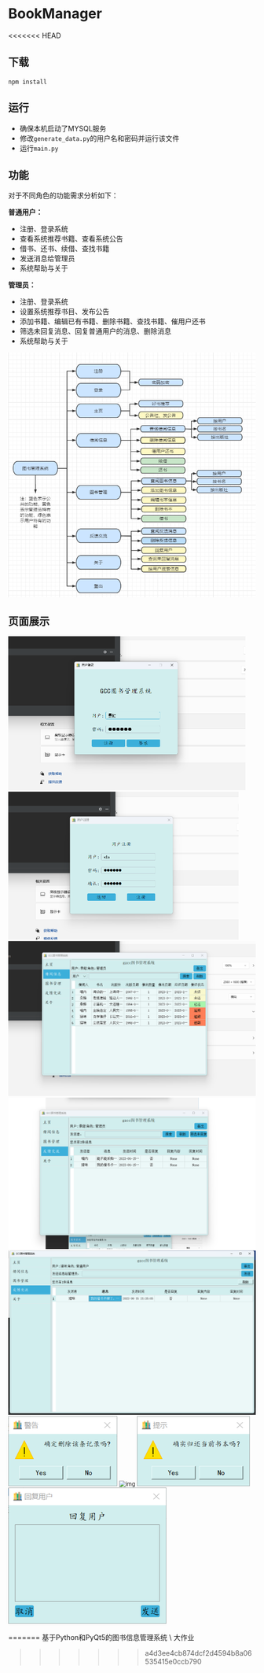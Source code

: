 # BookManager
<<<<<<< HEAD

## 下载
```
npm install
```

## 运行

- 确保本机启动了MYSQL服务
- 修改`generate_data.py`的用户名和密码并运行该文件
- 运行`main.py`



## 功能

对于不同角色的功能需求分析如下：

**普通用户：**

- 注册、登录系统
- 查看系统推荐书籍、查看系统公告
- 借书、还书、续借、查找书籍
- 发送消息给管理员
- 系统帮助与关于

**管理员：**

- 注册、登录系统
- 设置系统推荐书目、发布公告
- 添加书籍、编辑已有书籍、删除书籍、查找书籍、催用户还书
- 筛选未回复消息、回复普通用户的消息、删除消息
- 系统帮助与关于

<img src="./img/功能结构图.png" alt="img" style="zoom: 80%;" />

## 页面展示

<img src="./img/1.png" alt="img" style="zoom: 50%;" />



<img src="./img/2.png" alt="img" style="zoom: 50%;" />



<img src="./img/3.png" alt="img" style="zoom: 50%;" />



<img src="./img/4.png" alt="img" style="zoom: 50%;" />



<img src="./img/5.png" alt="img" style="zoom: 50%;" />



<img src="./img/6.png" alt="img" style="zoom: 80%;" />



<img src="./img/7.png" alt="img" style="zoom: 80%;" />



<img src="./img/8.png" alt="img" style="zoom: 80%;" />



<img src="./img/9.png" alt="img" style="zoom: 80%;" />

=======
基于Python和PyQt5的图书信息管理系统 \ 大作业
>>>>>>> a4d3ee4cb874dcf2d4594b8a06535415e0ccb790
